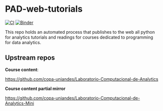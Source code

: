 # PAD-web-tutorials

[![CI](https://github.com/copa-uniandes/PAD-web-tutorials/actions/workflows/pages/pages-build-deployment/badge.svg)](https://github.com/copa-uniandes/PAD-web-tutorials/actions/workflows/pages/pages-build-deployment) [![Binder](https://mybinder.org/badge_logo.svg)](https://mybinder.org/v2/gh/copa-uniandes/PAD-web-tutorials/main)

This repo holds an automated process that publishes to the web all python for analytics tutorials and readings for courses dedicated to programming for data analytics.

## Upstream repos

__Course content__:

https://github.com/copa-uniandes/Laboratorio-Computacional-de-Analytics

__Course content partial mirror__

https://github.com/copa-uniandes/Laboratorio-Computacional-de-Analytics-Mini
